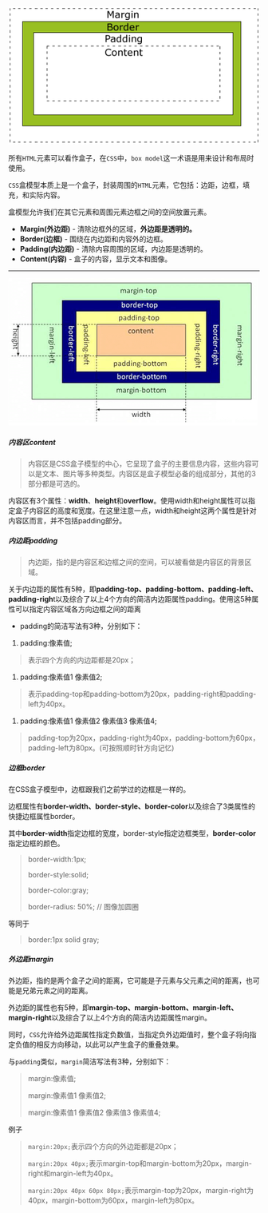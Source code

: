 ![a](./pics/model.png)

所有`HTML`元素可以看作盒子，在`CSS`中，`box model`这一术语是用来设计和布局时使用。

`CSS`盒模型本质上是一个盒子，封装周围的`HTML`元素，它包括：边距，边框，填充，和实际内容。

盒模型允许我们在其它元素和周围元素边框之间的空间放置元素。

- **Margin(外边距)** - 清除边框外的区域，**外边距是透明的。**
- **Border(边框)** - 围绕在内边距和内容外的边框。
- **Padding(内边距)** - 清除内容周围的区域，内边距是透明的。
- **Content(内容)** - 盒子的内容，显示文本和图像。

---

![a](./pics/box-model-detail.png)

##### 内容区content

> 内容区是CSS盒子模型的中心，它呈现了盒子的主要信息内容，这些内容可以是文本、图片等多种类型。内容区是盒子模型必备的组成部分，其他的3部分都是可选的。

内容区有3个属性：**width**、**height**和**overflow**。使用width和height属性可以指定盒子内容区的高度和宽度。在这里注意一点，width和height这两个属性是针对内容区而言，并不包括padding部分。

##### 内边距padding

> 内边距，指的是内容区和边框之间的空间，可以被看做是内容区的背景区域。

关于内边距的属性有5种，即**padding-top、padding-bottom、padding-left、padding-righ**t以及综合了以上4个方向的简洁内边距属性padding。使用这5种属性可以指定内容区域各方向边框之间的距离

* padding的简洁写法有3种，分别如下：

1. padding:像素值;

> 表示四个方向的内边距都是20px；

1.  padding:像素值1 像素值2; 

> 表示padding-top和padding-bottom为20px，padding-right和padding-left为40px。

1. padding:像素值1 像素值2 像素值3 像素值4;

> padding-top为20px，padding-right为40px，padding-bottom为60px，padding-left为80px。(可按照顺时针方向记忆)

##### 边框border

在CSS盒子模型中，边框跟我们之前学过的边框是一样的。

边框属性有**border-width、border-style、border-color**以及综合了3类属性的快捷边框属性border。

其中**border-width**指定边框的宽度，border-style指定边框类型，**border-color**指定边框的颜色。

> border-width:1px;
>
> border-style:solid;
>
> border-color:gray;
>
> border-radius: 50%; // 图像加圆圈

等同于

> border:1px solid gray;

#####  外边距margin

外边距，指的是两个盒子之间的距离，它可能是子元素与父元素之间的距离，也可能是兄弟元素之间的距离。

外边距的属性也有5种，即**margin-top、margin-bottom、margin-left、margin-right**以及综合了以上4个方向的简洁内边距属性margin。

同时，`CSS`允许给外边距属性指定负数值，当指定负外边距值时，整个盒子将向指定负值的相反方向移动，以此可以产生盒子的重叠效果。

与`padding`类似，`margin`简洁写法有3种，分别如下：

> margin:像素值;
>
> margin:像素值1 像素值2;
>
> margin:像素值1 像素值2 像素值3 像素值4;

例子

> `margin:20px;`表示四个方向的外边距都是20px；
>
> `margin:20px 40px;`表示margin-top和margin-bottom为20px，margin-right和margin-left为40px。
>
> `margin:20px 40px 60px 80px;`表示margin-top为20px，margin-right为40px，margin-bottom为60px，margin-left为80px。